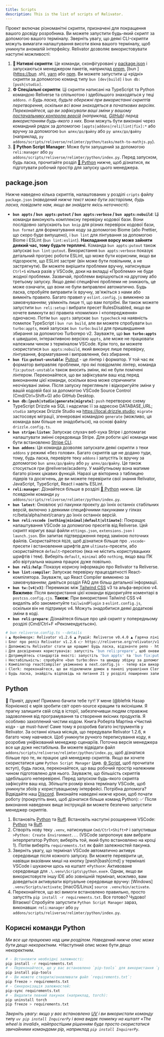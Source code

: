 ```yaml
---
title: Scripts
description: This is the list of scripts of Relivator.
---
```



Проект включає різноманітні скрипти, призначені для покращення вашого досвіду розробника. Ви можете запустити будь-який скрипт за допомогою вашого терміналу. Зверніть увагу, що деякі CLI-скрипти можуть вимагати налаштування висоти вікна вашого терміналу, щоб уникнути аномалій інтерфейсу. Relivator дозволяє використовувати наступні можливості:

1. **💪 Нативні скрипти**: Це команди, сконфігуровані у [package.json](package.json) і запускаються менеджером пакетів, наприклад [pnpm](https://pnpm.io), [bun ](<https://bun> .sh), [yarn](https://yarnpkg.com) або [npm](https://nodejs.org/en/learn/getting-started/an-introduction-to-the-npm-package-manager). Ви можете запустити ці «рідні» скрипти за допомогою команд типу `bun [dev|build]` і `bun db:[push|studio]`.
2. **⚙️ Спеціальні скрипти**: Ці скрипти написані на TypeScript та Python командою Reliverse та спільнотою і здебільшого знаходяться у теці `addons`. 🔥 *Будь ласка, будьте обережні при використанні скриптів перетворення, оскільки всі вони знаходяться в початкових версіях. Переконайтеся, що ви зафіксували ваші зміни у вашому [постачальнику контролю версій](https://about.gitlab.com/topics/version-control) (наприклад, [GitHub](https://github.com)) перед використанням будь-якого з них.* Вони можуть бути виконані через командний рядок за допомогою `[appts|addons|reli|lint|fix]:*` або вручну за допомогою `bun шлях/до/файлу` або `py шлях/до/файлу` (наприклад, `py addons/scripts/reliverse/relimter/python/tasks/math-to-mathjs.py`).
3. **🐍 Python Script Manager**: Може бути запущений за допомогою `reli:manager` або `py addons/scripts/reliverse/relimter/python/index.py`. Перед запуском, будь ласка, прочитайте розділ [🐍 Python](#python) нижче, щоб дізнатися, як підготувати робочий простір для запуску цього менеджера.

## package.json

Нижче наведено кілька скриптів, налаштованих у розділі `cripts` файлу `package.json` (*наведений нижче текст може бути застарілим, будь ласка, повідомте нам, якщо ви знайдете якісь неточності*):

- **`bun appts` / `bun appts:putout` / `bun appts:verbose` / `bun appts:nobuild`**: Ці команди виконують комплексну перевірку кодової бази. Вони послідовно запускають `bun knip` для різних перевірок кодової бази, `bun format` для форматування коду за допомогою Biome (або Prettier, що скоро буде випущено), і `bun lint` для лінтування за допомогою Biome і ESLint (`bun lint:eslint`). **Накладання ворсу може зайняти деякий час, тому будьте терплячі.** Команда `bun appts:putout` також запускає `bun lint:putout`. Використання `bun appts:verbose` показує детальний прогрес роботи ESLint, що може бути корисним, якщо ви підозрюєте, що ESLint застряг (він може бути повільним, а не застрягнути). Ви можете вирішити проблеми вручну, натиснувши `Ctrl+S` кілька разів у VSCode, доки на вкладці «Проблеми» не буде жодної проблеми. Зазвичай, проблеми вирішуються на другому або третьому запуску. Якщо деякі специфічні проблеми не зникають, це може означати, що вони не були виправлені автоматично. Будь ласка, спробуйте виправити їх вручну, зв'яжіться з нами або вимкніть правило. Багато правил у `eslint.config.js` вимкнено за замовчуванням; увімкніть лише ті, що вам потрібні. Ви також можете запустити `bun reli:setup` і вибрати пресет RulesDisabled, якщо ви хочете вимкнути всі правила «помилки» і «попередження» одночасно. Потім `bun appts` запускає `bun typecheck` на наявність помилок TypeScript і `bun run build`, але ви можете спробувати `bun turbo:appts`, який запускає `bun turbo:build` для пришвидшення збирання за допомогою Turborepo v2. Зауважте, що **`bun turbo:appts`** є швидшою, інтерактивною версією `appts`, але може не працювати належним чином з терміналом VSCode. Крім того, ви можете скористатися `bun appts:nobuild`, який виконує лише перевірку, лінтування, форматування і виправлення, без збирання.
- **`bun fix:putout-unstable`**: [Putout](https://github.com/coderaiser/putout) - це лінтер і форматор. У той час як форматор виправляє проблеми, про які повідомляє лінтер, команда `fix:putout-unstable` також вносить зміни, які не були помічені лінтером. Переконайтеся, що ви зафіксували ваш код перед виконанням цієї команди, оскільки вона може спричинити неочікувані зміни. Після запуску перегляньте і відкоригуйте зміни у вашій кодовій базі за допомогою VSCode Source Control (Cmd/Ctrl+Shift+G) або GitHub Desktop.
- **`bun db:[push|studio|generate|migrate]`**: `push` перетворює схему TypeScript Drizzle на SQL і надсилає її за адресою DATABASE_URL; `studio` запускає Drizzle Studio на <https://local.drizzle.studio>; `migrate` застосовує міграції, згенеровані командою `generate` (можливо, ця команда вам більше не знадобиться), на основі файлу `drizzle.config.ts`.
- **`bun stripe:listen`**: Запускає слухач веб-хука Stripe і допомагає налаштувати змінні середовища Stripe. Для роботи цієї команди має бути встановлено [Stripe CLI](https://docs.stripe.com/stripe-cli).
- **`bun addons`**: Ця команда дозволяє запускати деякі скрипти з теки `addons` у режимі «без голови». Багато скриптів ще не додано туди, тому, будь ласка, перевірте теку `addons` і запустіть їх вручну за допомогою `bun шлях/до/файлу` або `py шлях/до/файлу`. Це також стосується гри @reliverse/academy. У майбутньому вона матиме багато різних цікавих функцій. Наразі це вікторина з таблицею лідерів та досягнень, де ви можете перевірити свої знання Relivator, JavaScript, TypeScript, React і навіть ESLint.
- **`reli:manager`**: Дізнайтеся більше в розділі [🐍 Python](#python) нижче. Це псевдонім команди `py addons/scripts/reliverse/relimter/python/index.py`.
- **`bun latest`**: Оновлює усі пакунки проекту до їхніх останніх стабільних версій, включно з деякими специфічними пакунками у гілках rc/beta/alpha/next/canary до їхніх останніх версій.
- **`bun reli:vscode [nothing|minimal|default|ultimate]`**: Покращує налаштування VSCode за допомогою пресетів від Reliverse. Цей скрипт коригує ваші файли `ettings.json`, `extensions.json` і `launch.json`. Він запитає підтвердження перед заміною поточних файлів. Скористайтеся `RQ20`, щоб дізнатися більше про `.vscode`-пресети і встановлення шрифтів для `ultimate`-пресети, або скористайтеся `default`-пресетою (яка не містить користувацьких шрифтів і тем). Виберіть `default`, `minimal` або `nothing`, якщо ваш ПК або віртуальна машина працює дуже повільно.
- **`bun reli:help`**: Показує корисну інформацію про Relivator та Reliverse.
- **`bun lint:compiler`**: Запускає перевірку працездатності React-компілятора. Зауважте, що React Compiler вимкнено за замовчуванням; дивіться розділ FAQ для більш детальної інформації.
- **`bun tw:[v4|v3]`**: Перемикає між [Tailwind CSS](https://tailwindcss.com/) v3 та альфа-версією v4. **Важливо**: Після використання цієї команди відкоригуйте коментарі в `postcss.config.cjs`. **Також**: При використанні Tailwind CSS v4 видаліть або закоментуйте `tailwindPlugin` з `eslint.config.js`, оскільки він не підтримує v4. Можуть знадобитися деякі додаткові зміни в коді.
- **`bun reli:prepare`**: Дізнайтеся більше про цей скрипт у попередньому розділі (Cmd/Ctrl+F «Рекомендується»).

```bash
# bun reliverse.config.ts --details
ℹ ▲ Фреймворк: Relivator v1.2.6 ▲ Рушій: Reliverse v0.4.0 ▲ Гаряча лінія: https://discord.gg/Pb8uKbwpsJ
ℹ Блог про реліз Relivator v1.2.6 👉 https://reliverse.org/relivator/v126
ℹ Допоможіть Relivator стати ще кращим! Будь ласка, відзначте репо - https://github.com/blefnk/relivator
ℹ Для досвідчених користувачів: запустіть 'bun reli:prepare', щоб оновити всі залежності до останніх версій і перевірити, чи не потребує код коригувань.
ℹ Дотримуйтесь стандартів якості: запустіть 'bun appts' та 'bun fix:putout-unstable', щоб виправити лінтування, форматування та інше.
ℹ Нестабільність: спробуйте «bun turbo:dev» та швидшу збірку за допомогою «bun turbo:build»: https://turbo.build/repo
ℹ Компілятор reactCompiler увімкнено в next.config.js - тепер він використовує webpack, тому збірка триває довше.
ℹ Clerk: переконайтеся, що ви підключили домен в панелі управління Clerk, щоб сервіси, такі як PageSpeed, працювали.
ℹ Будь ласка, знайдіть відповідь на питання 21 у розділі поширених запитань на README.md. Скопіюйте адаптовані bun-скрипти і замініть поточні в package.json - скрипти для інших менеджерів пакунків будуть незабаром.
```

## Python

👋 Привіт, друже! Приємно бачити тебе тут! У мене (@blefnk Назар Корнієнко) є мрія зробити світ open-source кращим та якіснішим. Я прагну залишити свій слід в історії, забезпечивши людям справжнє задоволення від програмування та створення якісних продуктів. Я особливо захоплений чистим кодом. Книга Роберта Мартіна «Чистий код» - це must-have!
Саме тому я розробив багато інструментів у Relivator. За останні кілька місяців, що передували Relivator 1.2.6, я багато чому навчився. Щоб уникнути ручного переписування коду, я розробив уніфікований менеджер сценаріїв. Поточна версія менеджера все ще дуже нестабільна. Ви можете відвідати файл `addons/scripts/reliverse/relimter/python/index.py`, щоб дізнатися більше про те, як працює цей менеджер скриптів.
Якщо ви хочете скористатися цим `Python Script Manager` (див. [⚙️ Script](/relivator/SCRIPTS/), щоб прочитати вступ), будь ласка, переконайтеся, що ваш робочий простір належним чином підготовлено для нього. Зауважте, що більшість скриптів здебільшого неперевірені. Перед запуском будь-якого скрипта зафіксуйте ваш код. Збільште розмір вікна терміналу VSCode, щоб уникнути збоїв у користувацькому інтерфейсі. Потрібна допомога? Відвідайте наш [Discord](<https://discord.gg/Pb8uKbwpsJ>). Виконайте наведені нижче кроки, щоб почати роботу (прокрутіть вниз, щоб дізнатися більше команд Python):
✅ Після виконання наведених вище інструкцій ви можете безпечно запустити менеджер скриптів.

1. Встановіть [Python](<https://python.org/downloads>) та [Ruff](<https://docs.astral.sh/ruff/installation>). Встановіть наступні розширення VSCode: [Python](https://marketplace.visualstudio.com/items?itemName=ms-python.python) та [Ruff](https://marketplace.visualstudio.com/items?itemName=charliermarsh.ruff).
2. Створіть нову теку `.venv`, натиснувши `Cmd/Ctrl+Shift+P` і запустивши `>Python: Create Environment...` (VSCode запропонує вам вибрати інтерпретатор Python; виберіть той, який було встановлено на кроці 1). Потім виберіть `requirements.txt` як файл залежностей пакунка.
3. Зверніть увагу, що термінал VSCode автоматично активує середовище після кожного запуску. Ви можете перевірити це, навівши вказівник миші на кнопку [pwsh|bash|cmd] у терміналі VSCode і шукаючи щось на кшталт «`Python`»: Активоване середовище для `.\.venv\Scripts\python.exe`». Однак, якщо ви використовуєте іншу IDE або зовнішній термінал, можливо, вам доведеться активувати віртуальне середовище вручну: [Windows] `.venv/Scripts/activate`; [macOS/Linux] `source .venv/bin/activate`.
4. Переконайтеся, що всі вимоги встановлено правильно, просто запустіть `pip install -r requirements.txt`.
Все готово? Чудово! Вітаємо! Спробуйте запустити `Python Script Manager` зараз, виконавши: `reli:manager` або `py addons/scripts/reliverse/relimter/python/index.py`.

## Корисні команди Python

*Ми все ще працюємо над цим розділом. Наведений нижче опис може бути дещо некоректним.* *Наступний опис може бути дещо некоректним.

```bash
# - Встановити необхідні залежності:
pip install -r requirements.txt
# - Переконайтеся, що у вас встановлено `pip-tools` для використання `pip-compile` та `pip-sync`:
pip install pip-tools
# - Ви можете створити/оновлювати файл `requirements.txt`:
pip freeze > requirements.txt
# - Синхронізація залежностей:
pip-sync requirements.txt
# - Видалити певний пакунок (наприклад, torch):
pip uninstall torch
pip freeze > requirements.txt
```

*Зверніть увагу: якщо у вас встановлено [UV](https://github.com/astral-sh/uv) і ви використали команду типу `uv pip install InquirerPy` і вона видає помилку на кшталт «The wheel is invalid», найпростішим рішенням буде просто скористатися звичайними командами pip, наприклад `pip install InquirerPy`.*
